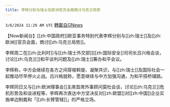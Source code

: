 ```yaml
---
title: 李辉分别与瑞士及欧洲官员会面商讨乌克兰局势
---
```

`3/6/2024 11:29 AM UTC` [轉載自GNews](https://gnews.org/articles/2370504)

【Now新闻台】[[zh:中国政府]]欧亚事务特别代表李辉分别与[[zh:瑞士]]及[[zh:欧洲]]官员会面，商讨[[zh:乌克兰局势]]。

李辉周二在[[zh:比利时]]与[[zh:瑞士外交部]][[zh:国际安全]]司司长吕兴格会谈，讨论[[zh:乌克兰]]和平谈判问题及[[zh:瑞士]]筹办和平会议。

李辉称，中方会继续在各方之间穿梭斡旋、凝聚共识，与[[zh:瑞士]]及国际社会一起推动尽早停火止战。吕兴格就称，愿意继续与中方加强沟通，为和平搭桥铺路。

李辉同日又与[[zh:欧洲理事会]]主席首席外事顾问莫杜会谈，讨论[[zh:乌克兰]]危机形势及和谈进程等，李辉再次表达中方坚决反对[[zh:欧盟]]对[[zh:中国]]企业实施单边制裁和「[[zh:长臂管辖]]」的严格立场。
